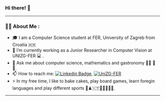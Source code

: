 ### Hi there! 👋 

---
###  :woman_technologist: About Me :

- 🎓 I am a Computer Science student at FER, University of Zagreb from Croatia :croatia:
- 🔭 I’m currently working as a Junior Researcher in Computer Vision at UNIZG-FER :computer: .
- 💬 Ask me about computer science, mathematics and gastronomy 👩‍🏫 :spaghetti: :sushi:.
- 📫 How to reach me: [![Linkedin Badge](https://img.shields.io/badge/LinkedIn-blue?style=for-the-badge&logo=linkedin&logoColor=white)](https://www.linkedin.com/in/jelena-bratulic), [![UniZG-FER]()](https://www.fer.unizg.hr/jelena.bratulic) 
- :zap: In my free time, I like to bake cakes, play board games, learn foregin languages and play different sports :cake:♟🇮🇹:boxing_glove:🏋🏻‍♀️:basketball:.

---


<!--
**jelenab98/jelenab98** is a ✨ _special_ ✨ repository because its `README.md` (this file) appears on your GitHub profile.
[![Anurag's GitHub stats](https://github-readme-stats.vercel.app/api?username=jelenab98&count_private=true&show_icons=true&theme=dracula)]()
Here are some ideas to get you started:

- 🔭 I’m currently working on ...
- 🌱 I’m currently learning ...
- 👯 I’m looking to collaborate on ...
- 🤔 I’m looking for help with ...
- 💬 Ask me about ...
- 📫 How to reach me: ...
- 😄 Pronouns: ...
- ⚡ Fun fact: ...
-->
